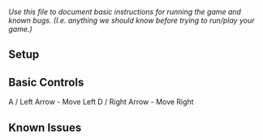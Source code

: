 _Use this file to document basic instructions for running the game and known bugs. (I.e. anything we should know before trying to run/play your game.)_

## Setup

## Basic Controls
A / Left Arrow - Move Left
D / Right Arrow - Move Right
## Known Issues

